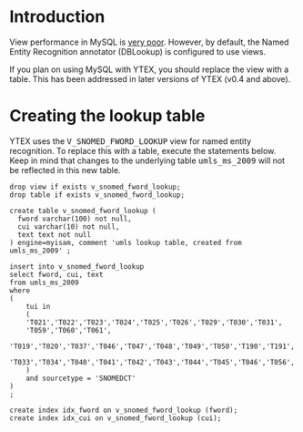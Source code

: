# Introduction #

View performance in MySQL is [very poor](http://www.mysqlperformanceblog.com/2007/08/12/mysql-view-as-performance-troublemaker/).  However, by default, the Named Entity Recognition annotator (DBLookup) is configured to use views.

If you plan on using MySQL with YTEX, you should replace the view with a table.  This has been addressed in later versions of YTEX (v0.4 and above).

# Creating the lookup table #
YTEX uses the <tt>V_SNOMED_FWORD_LOOKUP</tt> view for named entity recognition.  To replace this with a table, execute the statements below.  Keep in mind that changes to the underlying table <tt>umls_ms_2009</tt> will not be reflected in this new table.

```
drop view if exists v_snomed_fword_lookup;
drop table if exists v_snomed_fword_lookup;

create table v_snomed_fword_lookup (
  fword varchar(100) not null,
  cui varchar(10) not null,
  text text not null
) engine=myisam, comment 'umls lookup table, created from umls_ms_2009' ;

insert into v_snomed_fword_lookup
select fword, cui, text
from umls_ms_2009
where 
(
	tui in 
	(
	'T021','T022','T023','T024','T025','T026','T029','T030','T031',
	'T059','T060','T061',
	'T019','T020','T037','T046','T047','T048','T049','T050','T190','T191',
	'T033','T034','T040','T041','T042','T043','T044','T045','T046','T056','T057','T184'
	)
	and sourcetype = 'SNOMEDCT'
) 
;

create index idx_fword on v_snomed_fword_lookup (fword);
create index idx_cui on v_snomed_fword_lookup (cui);

```